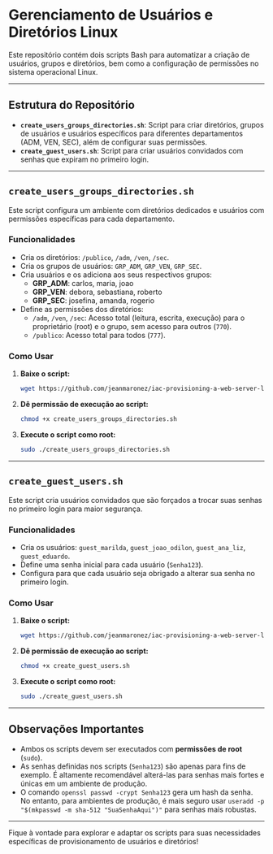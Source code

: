 # Gerenciamento de Usuários e Diretórios Linux

Este repositório contém dois scripts Bash para automatizar a criação de usuários, grupos e diretórios, bem como a configuração de permissões no sistema operacional Linux.

---

## Estrutura do Repositório

* **`create_users_groups_directories.sh`**: Script para criar diretórios, grupos de usuários e usuários específicos para diferentes departamentos (ADM, VEN, SEC), além de configurar suas permissões.
* **`create_guest_users.sh`**: Script para criar usuários convidados com senhas que expiram no primeiro login.

---

## `create_users_groups_directories.sh`

Este script configura um ambiente com diretórios dedicados e usuários com permissões específicas para cada departamento.

### Funcionalidades

* Cria os diretórios: `/publico`, `/adm`, `/ven`, `/sec`.
* Cria os grupos de usuários: `GRP_ADM`, `GRP_VEN`, `GRP_SEC`.
* Cria usuários e os adiciona aos seus respectivos grupos:
    * **GRP\_ADM**: carlos, maria, joao
    * **GRP\_VEN**: debora, sebastiana, roberto
    * **GRP\_SEC**: josefina, amanda, rogerio
* Define as permissões dos diretórios:
    * `/adm`, `/ven`, `/sec`: Acesso total (leitura, escrita, execução) para o proprietário (root) e o grupo, sem acesso para outros (`770`).
    * `/publico`: Acesso total para todos (`777`).

### Como Usar

1.  **Baixe o script:**
    ```bash
    wget https://github.com/jeanmaronez/iac-provisioning-a-web-server-linux/archive/refs/heads/main.zip
    ```
2.  **Dê permissão de execução ao script:**
    ```bash
    chmod +x create_users_groups_directories.sh
    ```
3.  **Execute o script como root:**
    ```bash
    sudo ./create_users_groups_directories.sh
    ```

---

## `create_guest_users.sh`

Este script cria usuários convidados que são forçados a trocar suas senhas no primeiro login para maior segurança.

### Funcionalidades

* Cria os usuários: `guest_marilda`, `guest_joao_odilon`, `guest_ana_liz`, `guest_eduardo`.
* Define uma senha inicial para cada usuário (`Senha123`).
* Configura para que cada usuário seja obrigado a alterar sua senha no primeiro login.

### Como Usar

1.  **Baixe o script:**
    ```bash
    wget https://github.com/jeanmaronez/iac-provisioning-a-web-server-linux/archive/refs/heads/main.zip
    ```
2.  **Dê permissão de execução ao script:**
    ```bash
    chmod +x create_guest_users.sh
    ```
3.  **Execute o script como root:**
    ```bash
    sudo ./create_guest_users.sh
    ```

---

## Observações Importantes

* Ambos os scripts devem ser executados com **permissões de root** (`sudo`).
* As senhas definidas nos scripts (`Senha123`) são apenas para fins de exemplo. É altamente recomendável alterá-las para senhas mais fortes e únicas em um ambiente de produção.
* O comando `openssl passwd -crypt Senha123` gera um hash da senha. No entanto, para ambientes de produção, é mais seguro usar `useradd -p "$(mkpasswd -m sha-512 "SuaSenhaAqui")"` para senhas mais robustas.

---

Fique à vontade para explorar e adaptar os scripts para suas necessidades específicas de provisionamento de usuários e diretórios!